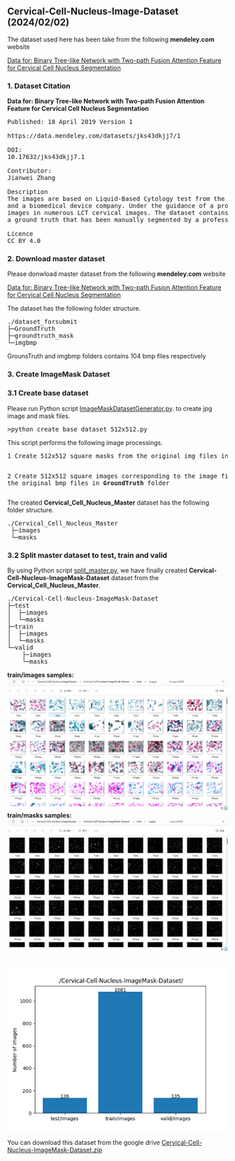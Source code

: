 <h2>Cervical-Cell-Nucleus-Image-Dataset (2024/02/02)</h2>
The dataset used here has been take from the following <b>mendeley.com</b> website

<a href="https://data.mendeley.com/datasets/jks43dkjj7/1">Data for: Binary Tree-like Network with Two-path Fusion Attention Feature for Cervical Cell Nucleus Segmentation
</a>



<h3>1. Dataset Citation</h3>

<b>Data for: Binary Tree-like Network with Two-path Fusion Attention Feature for Cervical Cell Nucleus Segmentation</b>
<pre>
Published: 18 April 2019 Version 1

https://data.mendeley.com/datasets/jks43dkjj7/1

DOI:
10.17632/jks43dkjj7.1

Contributor:
Jianwei Zhang

Description
The images are based on Liquid-Based Cytology test from the pathology departments of a Chinese hospital 
and a biomedical device company. Under the guidance of a professional pathologist, we choose qualified 
images in numerous LCT cervical images. The dataset contains 104 images with size  and each image has 
a ground truth that has been manually segmented by a professional pathologist.

Licence
CC BY 4.0
</pre>



<h3>
2. Download master dataset
</h3>

Please donwload master dataset from the following <b>mendeley.com</b> website

<a href="https://data.mendeley.com/datasets/jks43dkjj7/1">Data for: Binary Tree-like Network with Two-path Fusion Attention Feature for Cervical Cell Nucleus Segmentation
</a>


The dataset has the following folder structure.<br>
<pre>
./dataset_forsubmit
├─GroundTruth
├─groundtruth_mask
└─imgbmp
</pre>
GrounsTruth and imgbmp folders contains 104 bmp files respectively<br>

<h3>
3. Create ImageMask Dataset
</h3>
<h3>
3.1 Create base dataset
</h3>
Please run Python script <a href="./generator/ImageMaskDatasetGenerator.py">ImageMaskDatasetGenerator.py</a>.
to create jpg image and mask files.<br>
<pre>
>python create_base_dataset_512x512.py
</pre>
This script performs the following image processings.<br>
<pre>
1 Create 512x512 square masks from the original img files in <b>imgbmp</b> folder. 

2 Create 512x512 square images corresponding to the image files from the original bmp files 
in <b>GroundTruth</b> folder
</pre>
The created <b>Cervical_Cell_Nucleus_Master</b> dataset has the following folder structure.<br>

<pre>
./Cervical_Cell_Nucleus_Master
 ├─images
 └─masks
</pre>



<h3>
3.2 Split master dataset to test, train and valid 
</h3>
By using Python script <a href="./generator/split_master.py">split_master.py</a>,
 we have finally created <b>Cervical-Cell-Nucleus-ImageMask-Dataset</b> dataset from the <b>Cervical_Cell_Nucleus_Master</b>.<br>
<pre>
./Cervical-Cell-Nucleus-ImageMask-Dataset
├─test
│  ├─images
│  └─masks
├─train
│  ├─images
│  └─masks
└─valid
    ├─images
    └─masks
</pre>

<b>train/images samples:</b><br>
<img src="./asset/sample_train_images.png" width="1024" height="auto">
<br>
<b>train/masks samples:</b><br>
<img src="./asset/sample_train_masks.png"  width="1024" height="auto">
<br>
<br>

<img src="_Cervical-Cell-Nucleus-ImageMask-Dataset_.png"><br>

You can download this dataset from the google drive 
<a href="https://drive.google.com/file/d/1hyxctv-trt36A72YXHGklo5GEUZOf0jR/view?usp=sharing">
Cervical-Cell-Nucleus-ImageMask-Dataset.zip</a>

